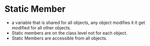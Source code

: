 # Static Member 
- a variable that is shared for all objects, any object modifies it it get modified for all other objects.
- Static members are on the class level not for each object.
- Static Members are accessible from all objects.
